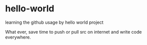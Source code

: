 # hello-world
learning the github usage by hello world project

What ever, save time to push or pull src on internet and write code everywhere.

